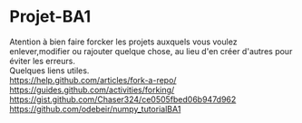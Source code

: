 # Projet-BA1
Atention à bien faire forcker les projets auxquels vous voulez enlever,modifier ou rajouter quelque chose, au lieu d'en créer d'autres pour éviter les erreurs.<br />
Quelques liens utiles.<br /> 
https://help.github.com/articles/fork-a-repo/ <br />
https://guides.github.com/activities/forking/ <br />
https://gist.github.com/Chaser324/ce0505fbed06b947d962 <br />
https://github.com/odebeir/numpy_tutorialBA1
